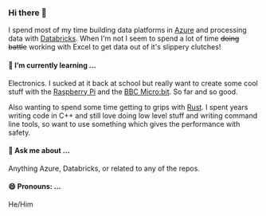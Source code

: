 ### Hi there 👋

I spend most of my time building data platforms in [Azure](https://azure.microsoft.com) and processing data with [Databricks](https://databricks.com/). When I'm not I seem to spend a lot of time <s>doing battle</s> working with Excel to get data out of it's slippery clutches!

#### 🌱 I’m currently learning ...

Electronics. I sucked at it back at school but really want to create some cool stuff with the [Raspberry Pi](https://www.raspberrypi.org/) and the [BBC Micro:bit](https://microbit.org/). So far and so good.

Also wanting to spend some time getting to grips with [Rust](https://www.rust-lang.org/). I spent years writing code in C++ and still love doing low level stuff and writing command line tools, so want to use something which gives the performance with safety.

#### 💬 Ask me about ...

Anything Azure, Databricks, or related to any of the repos.

#### 😄 Pronouns: ...

He/Him

<!--
**dazfuller/dazfuller** is a ✨ _special_ ✨ repository because its `README.md` (this file) appears on your GitHub profile.

Here are some ideas to get you started:

- 🔭 I’m currently working on ...
- 🌱 I’m currently learning ...
- 👯 I’m looking to collaborate on ...
- 🤔 I’m looking for help with ...
- 💬 Ask me about ...
- 📫 How to reach me: ...
- 😄 Pronouns: ...
- ⚡ Fun fact: ...
-->
